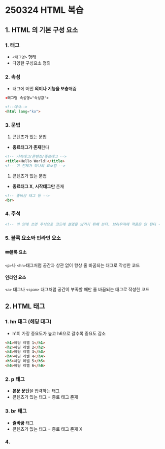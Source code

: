 # 250324 HTML 복습

## 1. HTML 의 기본 구성 요소
### 1. 태그
- `<태그명>` 형태
- 다양한 구성요소 정의

### 2. 속성
- 태그에 어떤 **의미나 기능을 보충**해줌

```html
<태그명 속성명="속성값">

<!--예시-->
<html lang="ko">
```

### 3. 문법
1. 콘텐츠가 있는 문법
- **종료태그가 존재**한다
```html
<!-- 시작태그/콘텐츠/종료태그 -->
<title>Hello World!</title>
<!-- 이 전체가 하나의 요소임 -->
```

1. 콘텐츠가 없는 문법
- **종료태그 X**, **시작태그만** 존재
```html
<!-- 줄바꿈 태그 등 -->
<br>
```

### 4. 주석

```html
<!-- 이 안에 쓰면 주석으로 코드에 설명을 남기기 위해 쓴다. 브라우저에 적용은 안 된다 -->
```

### 5. 블록 요소와 인라인 요소
#### 🝙블록 요소
`<p>`나 `<hn>`태그처럼 공간과 상관 없이 항상 줄 바꿈되는 태그로 작성한 코드

#### 인라인 요소
`<a>` 태그나 `<span>` 태그처럼 공간이 부족할 때만 줄 바꿈되는 태그로 작성한 코드


## 2. HTML 태그

### 1. hn 태그 (헤딩 태그)
- h1이 가장 중요도가 높고 h6으로 갈수록 중요도 감소
```html
<h1>헤딩 레벨 1</h1>
<h2>헤딩 레벨 2</h2>
<h3>헤딩 레벨 3</h3>
<h4>헤딩 레벨 4</h4>
<h5>헤딩 레벨 5</h5>
<h6>헤딩 레벨 6</h6>
```

### 2. p 태그

- **본문 문단**을 입력하는 태그
- 콘텐츠가 있는 태그 = 종료 태그 존재

### 3. br 태그
- **줄바꿈** 태그
- 콘텐츠가 없는 태그 = 종료 태그 존재 X

### 4. 